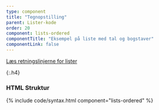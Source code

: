 ```yaml
---
type: component
title: "Tegnopstilling"
parent: Lister-kode
order: 20
component: lists-ordered
componentTitle: "Eksempel på liste med tal og bogstaver"
componentLink: false
---
```


<a href="/design/typografi/lister/#retningslinjer">Læs retningslinjerne for lister</a>

{:.h4}
### HTML Struktur

{% include code/syntax.html component="lists-ordered" %}
